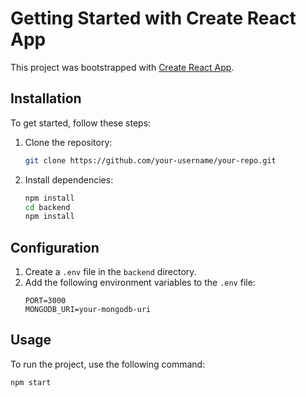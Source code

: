 
# Getting Started with Create React App

This project was bootstrapped with [Create React App](https://github.com/facebook/create-react-app).

## Installation

To get started, follow these steps:

1. Clone the repository:
   ```sh
   git clone https://github.com/your-username/your-repo.git
   ```

2. Install dependencies:
   ```sh
   npm install
   cd backend
   npm install
   ```

## Configuration

1. Create a `.env` file in the `backend` directory.
2. Add the following environment variables to the `.env` file:
   ```plaintext
   PORT=3000
   MONGODB_URI=your-mongodb-uri
   ```

## Usage

To run the project, use the following command:
```sh
npm start
```
```
